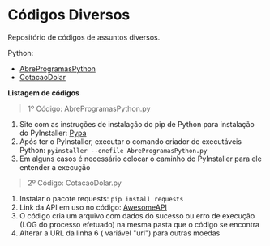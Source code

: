 # Códigos Diversos
Repositório de códigos de assuntos diversos.

Python:
- [AbreProgramasPython](#AbreProgramasPython)
- [CotacaoDolar](#CotacaoDolar) 

**Listagem de códigos**

> 1º Código: AbreProgramasPython.py <a id="AbreProgramasPython"></a>
  
 1. Site com as instruções de instalação do pip de Python para instalação do PyInstaller: [Pypa](https://pip.pypa.io/en/stable/getting-started/)
 2. Após ter o PyInstaller, executar o comando criador de executáveis Python: `pyinstaller --onefile AbreProgramasPython.py`
 3. Em alguns casos é necessário colocar o caminho do PyInstaller para ele entender a execução

> 2º Código: CotacaoDolar.py <a id="CotacaoDolar"></a>

 1. Instalar o pacote requests: `pip install requests`
 2. Link da API em uso no código: [AwesomeAPI](https://docs.awesomeapi.com.br/api-de-moedas)
 3. O código cria um arquivo com dados do sucesso ou erro de execução (LOG do processo efetuado) na mesma pasta que o código se encontra
 4. Alterar a URL da linha 6 ( variável "url") para outras moedas

